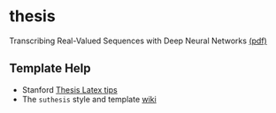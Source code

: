 # thesis
Transcribing Real-Valued Sequences with Deep Neural Networks [(pdf)](https://stacks.stanford.edu/file/druid:ft390rb7614/thesis-augmented.pdf)

## Template Help

- Stanford [Thesis Latex tips](https://web.stanford.edu/dept/sul2/cgi-bin/etdhelp/index.php/LaTeX_Users)
- The `suthesis` style and template [wiki](https://web.stanford.edu/dept/sul2/cgi-bin/etdhelp/index.php/Stanford_University_latex_thesis_style_file_(suthesis-2e.sty))

